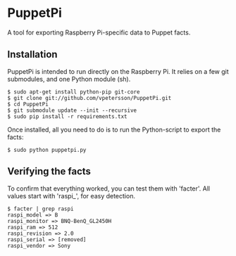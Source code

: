 # PuppetPi

A tool for exporting Raspberry Pi-specific data to Puppet facts.

## Installation

PuppetPi is intended to run directly on the Raspberry Pi. It relies on a few git submodules, and one Python module (sh).

    $ sudo apt-get install python-pip git-core
    $ git clone git://github.com/vpetersson/PuppetPi.git
    $ cd PuppetPi
    $ git submodule update --init --recursive
    $ sudo pip install -r requirements.txt

Once installed, all you need to do is to run the Python-script to export the facts:

    $ sudo python puppetpi.py

## Verifying the facts

To confirm that everything worked, you can test them with 'facter'. All values start with 'raspi_', for easy detection.

    $ facter | grep raspi
    raspi_model => B
    raspi_monitor => BNQ-BenQ_GL2450H
    raspi_ram => 512
    raspi_revision => 2.0
    raspi_serial => [removed]
    raspi_vendor => Sony
